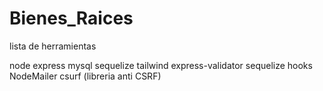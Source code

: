 # Bienes_Raices

lista de herramientas

node
express
mysql
sequelize
tailwind
express-validator
sequelize hooks
NodeMailer
csurf (libreria anti CSRF)
